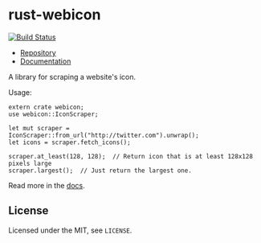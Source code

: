 # rust-webicon

[![Build Status](https://travis-ci.org/untitaker/rust-webicon.svg?branch=master)](https://travis-ci.org/untitaker/rust-webicon)

* [Repository](https://github.com/untitaker/rust-webicon)
* [Documentation](https://rust-webicon.unterwaditzer.net/webicon/)

A library for scraping a website's icon.

Usage:

    extern crate webicon;
    use webicon::IconScraper;

    let mut scraper = IconScraper::from_url("http://twitter.com").unwrap();
    let icons = scraper.fetch_icons();

    scraper.at_least(128, 128);  // Return icon that is at least 128x128 pixels large
    scraper.largest();  // Just return the largest one.

Read more in the [docs](https://rust-webicon.unterwaditzer.net/).

## License

Licensed under the MIT, see `LICENSE`.
